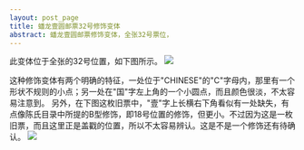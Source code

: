 ```yaml
---
layout: post_page
title: 蟠龙壹圆邮票32号修饰变体
abstract: 蟠龙壹圆邮票修饰变体，全张32号票位，
---
```

此变体位于全张的32号位置，如下图所示。
![](http://michael2012z.github.io/ChinaCoilingDragonStamps/img/layout_1d_loc_32.png)

这种修饰变体有两个明确的特征，一处位于"CHINESE"的"C"字母内，那里有一个形状不规则的小点；另一处在"国"字左上角的一个小圆点，而且颜色很淡，不太容易注意到。
另外，在下图这枚旧票中，"壹"字上长横右下角看似有一处缺失，有点像陈氏目录中所提的B型修饰，即18号位置的修饰，但更小。不过因为这是一枚旧票，而且这里正是盖戳的位置，所以不太容易辨认。这是不是一个修饰还有待确认。
![](http://michael2012z.github.io/ChinaCoilingDragonStamps/img/1d_retouch_n32_01.jpg)

